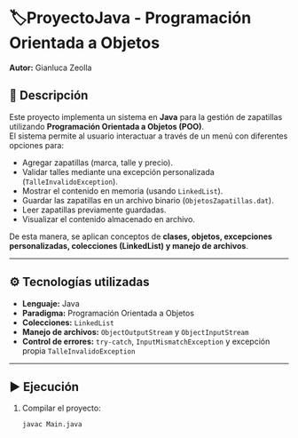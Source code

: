 # 🏷️ProyectoJava  - Programación Orientada a Objetos  
**Autor:** Gianluca Zeolla  

## 📌 Descripción
Este proyecto implementa un sistema en **Java** para la gestión de zapatillas utilizando **Programación Orientada a Objetos (POO)**.  
El sistema permite al usuario interactuar a través de un menú con diferentes opciones para:  

- Agregar zapatillas (marca, talle y precio).  
- Validar talles mediante una excepción personalizada (`TalleInvalidoException`).  
- Mostrar el contenido en memoria (usando `LinkedList`).  
- Guardar las zapatillas en un archivo binario (`ObjetosZapatillas.dat`).  
- Leer zapatillas previamente guardadas.  
- Visualizar el contenido almacenado en archivo.  

De esta manera, se aplican conceptos de **clases, objetos, excepciones personalizadas, colecciones (LinkedList) y manejo de archivos**.  

---

## ⚙️ Tecnologías utilizadas
- **Lenguaje:** Java  
- **Paradigma:** Programación Orientada a Objetos  
- **Colecciones:** `LinkedList`  
- **Manejo de archivos:** `ObjectOutputStream` y `ObjectInputStream`  
- **Control de errores:** `try-catch`, `InputMismatchException` y excepción propia `TalleInvalidoException`  

---

## ▶️ Ejecución
1. Compilar el proyecto:  
   ```bash
   javac Main.java
